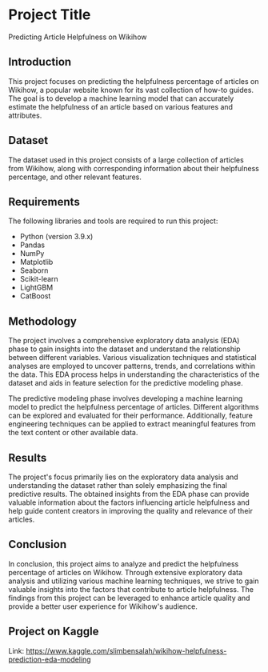 # Project Title

Predicting Article Helpfulness on Wikihow

## Introduction

This project focuses on predicting the helpfulness percentage of articles on Wikihow, a popular website known for its vast collection of how-to guides. The goal is to develop a machine learning model that can accurately estimate the helpfulness of an article based on various features and attributes.

## Dataset

The dataset used in this project consists of a large collection of articles from Wikihow, along with corresponding information about their helpfulness percentage, and other relevant features.

## Requirements
The following libraries and tools are required to run this project:

- Python (version 3.9.x)
- Pandas
- NumPy
- Matplotlib
- Seaborn
- Scikit-learn
- LightGBM
- CatBoost

## Methodology

The project involves a comprehensive exploratory data analysis (EDA) phase to gain insights into the dataset and understand the relationship between different variables. Various visualization techniques and statistical analyses are employed to uncover patterns, trends, and correlations within the data. This EDA process helps in understanding the characteristics of the dataset and aids in feature selection for the predictive modeling phase.

The predictive modeling phase involves developing a machine learning model to predict the helpfulness percentage of articles. Different algorithms can be explored and evaluated for their performance. Additionally, feature engineering techniques can be applied to extract meaningful features from the text content or other available data.

## Results

The project's focus primarily lies on the exploratory data analysis and understanding the dataset rather than solely emphasizing the final predictive results. The obtained insights from the EDA phase can provide valuable information about the factors influencing article helpfulness and help guide content creators in improving the quality and relevance of their articles.

## Conclusion

In conclusion, this project aims to analyze and predict the helpfulness percentage of articles on Wikihow. Through extensive exploratory data analysis and utilizing various machine learning techniques, we strive to gain valuable insights into the factors that contribute to article helpfulness. The findings from this project can be leveraged to enhance article quality and provide a better user experience for Wikihow's audience.

## Project on Kaggle

Link: https://www.kaggle.com/slimbensalah/wikihow-helpfulness-prediction-eda-modeling
